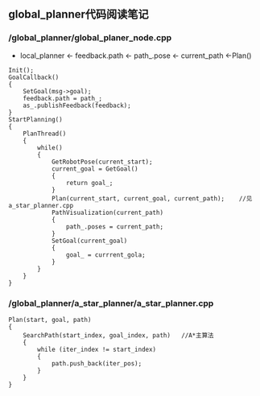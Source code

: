 ## global_planner代码阅读笔记

### /global_planner/global_planer_node.cpp

* local_planner <- feedback.path <- path_.pose <- current_path <-Plan()

```
Init();
GoalCallback()
{
    SetGoal(msg->goal);
    feedback.path = path_;
    as_.publishFeedback(feedback);
}
StartPlanning()
{
    PlanThread()
    {
        while()
        {
            GetRobotPose(current_start);
            current_goal = GetGoal()
            {
                return goal_;
            }
            Plan(current_start, current_goal, current_path);    //见a_star_planner.cpp
            PathVisualization(current_path)
            {
                path_.poses = current_path;
            }
            SetGoal(current_goal)
            {
                goal_ = currrent_gola;
            }
        }       
    }
}
```

### /global_planner/a_star_planner/a_star_planner.cpp

```
Plan(start, goal, path)
{
    SearchPath(start_index, goal_index, path)   //A*主算法
    {
        while (iter_index != start_index)
        {
            path.push_back(iter_pos);
        }
    }
}
```

